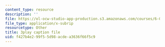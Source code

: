 ```yaml
---
content_type: resource
description: ''
file: https://ol-ocw-studio-app-production.s3.amazonaws.com/courses/6-004-computation-structures-spring-2017/f427b4e299f55d98acdea3636f66f5c9_ydboHy_yNts.vtt
file_type: application/x-subrip
resourcetype: Other
title: 3play caption file
uid: f427b4e2-99f5-5d98-acde-a3636f66f5c9
---
```

